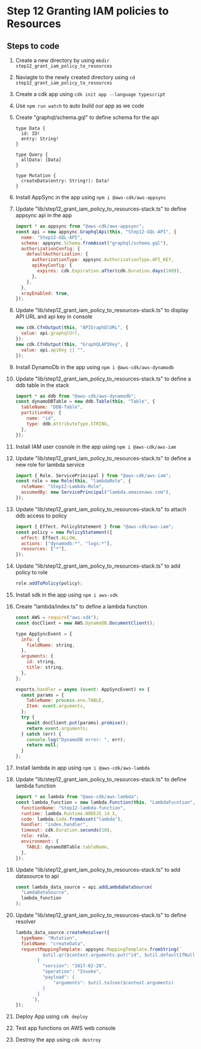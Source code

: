 # Step 12 Granting IAM policies to Resources

## Steps to code

1. Create a new directory by using `mkdir step12_grant_iam_policy_to_resources`
2. Naviagte to the newly created directory using `cd step12_grant_iam_policy_to_resources`
3. Create a cdk app using `cdk init app --language typescript`
4. Use `npm run watch` to auto build our app as we code
5. Create "graphql/schema.gql" to define schema for the api

   ```gql
   type Data {
     id: ID!
     entry: String!
   }

   type Query {
     allData: [Data]
   }

   type Mutation {
     createData(entry: String!): Data!
   }
   ```

6. Install AppSync in the app using `npm i @aws-cdk/aws-appsync`
7. Update "lib/step12_grant_iam_policy_to_resources-stack.ts" to define appsync api in the app

   ```js
   import * as appsync from "@aws-cdk/aws-appsync";
   const api = new appsync.GraphqlApi(this, "Step12-GQL-API", {
     name: "Step12-GQL-API",
     schema: appsync.Schema.fromAsset("graphql/schema.gql"),
     authorizationConfig: {
       defaultAuthorization: {
         authorizationType: appsync.AuthorizationType.API_KEY,
         apiKeyConfig: {
           expires: cdk.Expiration.after(cdk.Duration.days(100)),
         },
       },
     },
     xrayEnabled: true,
   });
   ```

8. Update "lib/step12_grant_iam_policy_to_resources-stack.ts" to display API URL and api key in console

   ```js
   new cdk.CfnOutput(this, "APIGraphQlURL", {
     value: api.graphqlUrl,
   });
   new cdk.CfnOutput(this, "GraphQLAPIKey", {
     value: api.apiKey || "",
   });
   ```

9. Install DynamoDb in the app using `npm i @aws-cdk/aws-dynamodb`
10. Update "lib/step12_grant_iam_policy_to_resources-stack.ts" to define a ddb table in the stack

    ```js
    import * as ddb from "@aws-cdk/aws-dynamodb";
    const dynamoDBTable = new ddb.Table(this, "Table", {
      tableName: "DDB-Table",
      partitionKey: {
        name: "id",
        type: ddb.AttributeType.STRING,
      },
    });
    ```

11. Install IAM user cosnole in the app using `npm i @aws-cdk/aws-iam`
12. Update "lib/step12_grant_iam_policy_to_resources-stack.ts" to define a new role for lambda service

    ```js
    import { Role, ServicePrincipal } from "@aws-cdk/aws-iam";
    const role = new Role(this, "lambdaRole", {
      roleName: "Step12-Lambda-Role",
      assumedBy: new ServicePrincipal("lambda.amazonaws.com"),
    });
    ```

13. Update "lib/step12_grant_iam_policy_to_resources-stack.ts" to attach ddb access to policy

    ```js
    import { Effect, PolicyStatement } from "@aws-cdk/aws-iam";
    const policy = new PolicyStatement({
      effect: Effect.ALLOW,
      actions: ["dynamodb:*", "logs:*"],
      resources: ["*"],
    });
    ```

14. Update "lib/step12_grant_iam_policy_to_resources-stack.ts" to add policy to role

    ```js
    role.addToPolicy(policy);
    ```

15. Install sdk in the app using `npm i aws-sdk`
16. Create "lambda/index.ts" to define a lambda function

    ```js
    const AWS = require("aws-sdk");
    const docClient = new AWS.DynamoDB.DocumentClient();

    type AppSyncEvent = {
      info: {
        fieldName: string,
      },
      arguments: {
        id: string,
        title: string,
      },
    };

    exports.handler = async (event: AppSyncEvent) => {
      const params = {
        TableName: process.env.TABLE,
        Item: event.arguments,
      };
      try {
        await docClient.put(params).promise();
        return event.arguments;
      } catch (err) {
        console.log("DynamoDB error: ", err);
        return null;
      }
    };
    ```

17. Install lambda in app using `npm i @aws-cdk/aws-lambda`
18. Update "lib/step12_grant_iam_policy_to_resources-stack.ts" to define lambda function

    ```js
    import * as lambda from "@aws-cdk/aws-lambda";
    const lambda_function = new lambda.Function(this, "LambdaFucntion", {
      functionName: "Step12-lambda-function",
      runtime: lambda.Runtime.NODEJS_14_X,
      code: lambda.Code.fromAsset("lambda"),
      handler: "index.handler",
      timeout: cdk.Duration.seconds(10),
      role: role,
      environment: {
        TABLE: dynamoDBTable.tableName,
      },
    });
    ```

19. Update "lib/step12_grant_iam_policy_to_resources-stack.ts" to add datasource to api

    ```js
    const lambda_data_source = api.addLambdaDataSource(
      "LamdaDataSource",
      lambda_function
    );
    ```

20. Update "lib/step12_grant_iam_policy_to_resources-stack.ts" to define resolver

    ```js
    lambda_data_source.createResolver({
      typeName: "Mutation",
      fieldName: "createData",
      requestMappingTemplate: appsync.MappingTemplate.fromString(`
              $util.qr($context.arguments.put("id", $util.defaultIfNull($ctx.arguments.id, $util.autoId())))
            {
              "version": "2017-02-28",
              "operation": "Invoke",
              "payload": {
                  "arguments": $util.toJson($context.arguments)
              }
            }
          `),
    });
    ```

21. Deploy App using `cdk deploy`
22. Test app functions on AWS web console
23. Destroy the app using `cdk destroy`
